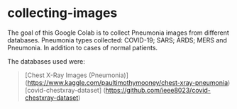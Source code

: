 # collecting-images

The goal of this Google Colab is to collect Pneumonia images from different databases. Pneumonia types collected: COVID-19; SARS; ARDS; MERS and Pneumonia. In addition to cases of normal patients.

The databases used were:
> [Chest X-Ray Images (Pneumonia)] (https://www.kaggle.com/paultimothymooney/chest-xray-pneumonia)
> [covid-chestxray-dataset] (https://github.com/ieee8023/covid-chestxray-dataset)

